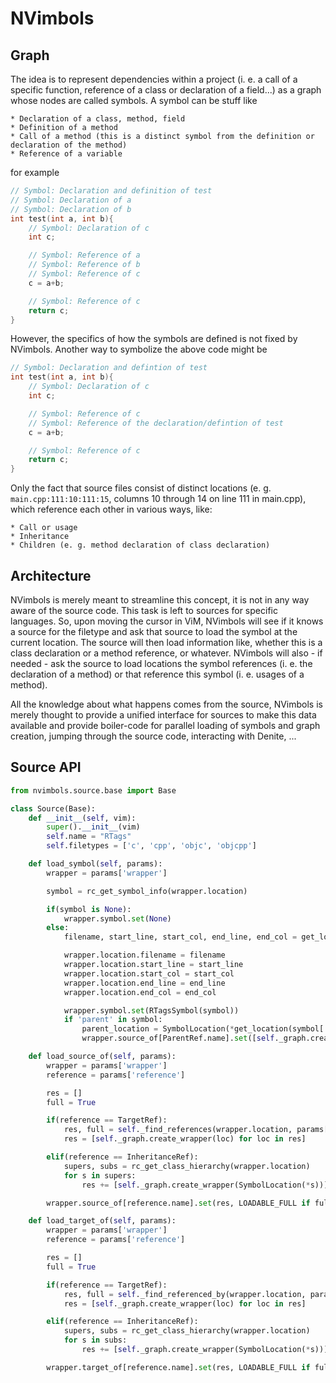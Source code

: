 # NVimbols

## Graph

The idea is to represent dependencies within a project (i. e. a call of a specific function, reference of a class or declaration of a field...) as a graph
whose nodes are called symbols. A symbol can be stuff like

    * Declaration of a class, method, field
    * Definition of a method
    * Call of a method (this is a distinct symbol from the definition or declaration of the method)
    * Reference of a variable

for example

```cpp
// Symbol: Declaration and definition of test
// Symbol: Declaration of a
// Symbol: Declaration of b
int test(int a, int b){
    // Symbol: Declaration of c
    int c;

    // Symbol: Reference of a
    // Symbol: Reference of b
    // Symbol: Reference of c
    c = a+b;

    // Symbol: Reference of c
    return c;
}
```

However, the specifics of how the symbols are defined is not fixed by NVimbols. Another way to symbolize the above code might be

```cpp
// Symbol: Declaration and defintion of test
int test(int a, int b){
    // Symbol: Declaration of c
    int c;

    // Symbol: Reference of c
    // Symbol: Reference of the declaration/defintion of test
    c = a+b;

    // Symbol: Reference of c
    return c;
}
```
Only the fact that source files consist of distinct locations (e. g. `main.cpp:111:10:111:15`, columns 10 through 14 on line 111 in main.cpp), which reference each other
in various ways, like:

    * Call or usage
    * Inheritance
    * Children (e. g. method declaration of class declaration)

## Architecture

NVimbols is merely meant to streamline this concept, it is not in any way aware of the source code. This task is left to sources for specific languages. So,
upon moving the cursor in ViM, NVimbols will see if it knows a source for the filetype and ask that source to load the symbol at the current location. The source will then
load information like, whether this is a class declaration or a method reference, or whatever. NVimbols will also - if needed - ask the source to load locations
the symbol references (i. e. the declaration of a method) or that reference this symbol (i. e. usages of a method).

All the knowledge about what happens comes from the source, NVimbols is merely thought to provide a unified interface for sources to make this data available and provide
boiler-code for parallel loading of symbols and graph creation, jumping through the source code, interacting with Denite, ...

## Source API

```python
from nvimbols.source.base import Base

class Source(Base):
    def __init__(self, vim):
        super().__init__(vim)
        self.name = "RTags"
        self.filetypes = ['c', 'cpp', 'objc', 'objcpp']

    def load_symbol(self, params):
        wrapper = params['wrapper']

        symbol = rc_get_symbol_info(wrapper.location)

        if(symbol is None):
            wrapper.symbol.set(None)
        else:
            filename, start_line, start_col, end_line, end_col = get_location(symbol)

            wrapper.location.filename = filename
            wrapper.location.start_line = start_line
            wrapper.location.start_col = start_col
            wrapper.location.end_line = end_line
            wrapper.location.end_col = end_col

            wrapper.symbol.set(RTagsSymbol(symbol))
            if 'parent' in symbol:
                parent_location = SymbolLocation(*get_location(symbol['parent']))
                wrapper.source_of[ParentRef.name].set([self._graph.create_wrapper(parent_location)])

    def load_source_of(self, params):
        wrapper = params['wrapper']
        reference = params['reference']

        res = []
        full = True

        if(reference == TargetRef):
            res, full = self._find_references(wrapper.location, params['requested_level'] == LOADABLE_PREVIEW)
            res = [self._graph.create_wrapper(loc) for loc in res]

        elif(reference == InheritanceRef):
            supers, subs = rc_get_class_hierarchy(wrapper.location)
            for s in supers:
                res += [self._graph.create_wrapper(SymbolLocation(*s))]

        wrapper.source_of[reference.name].set(res, LOADABLE_FULL if full else LOADABLE_PREVIEW)

    def load_target_of(self, params):
        wrapper = params['wrapper']
        reference = params['reference']

        res = []
        full = True

        if(reference == TargetRef):
            res, full = self._find_referenced_by(wrapper.location, params['requested_level'] == LOADABLE_PREVIEW)
            res = [self._graph.create_wrapper(loc) for loc in res]

        elif(reference == InheritanceRef):
            supers, subs = rc_get_class_hierarchy(wrapper.location)
            for s in subs:
                res += [self._graph.create_wrapper(SymbolLocation(*s))]

        wrapper.target_of[reference.name].set(res, LOADABLE_FULL if full else LOADABLE_PREVIEW)
```

